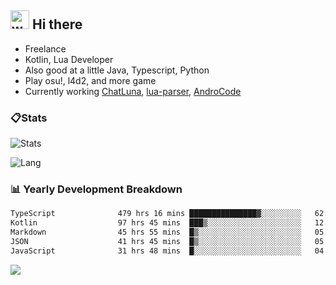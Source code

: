 ## <img alt="wave" src="https://raw.githubusercontent.com/MartinHeinz/MartinHeinz/master/wave.gif" width="30px"> Hi there

- Freelance
- Kotlin, Lua Developer
- Also good at a little Java, Typescript, Python
- Play osu!, l4d2, and more game
- Currently working [ChatLuna](https://github.com/ChatLunaLab), [lua-parser](https://github.com/dingyi222666/lua-parser), [AndroCode](https://github.com/dingyi222666/AndroCode)

### 📋Stats

![Stats](https://github-readme-stats.vercel.app/api?username=dingyi222666&show_icons=true&icon_color=47A69E&title_color=47A69E&count_private=true)    

![Lang](https://github-readme-stats.vercel.app/api/top-langs/?username=dingyi222666&layout=compact&title_color=47A69E&hide=html,css,c,c%2B%2B)   


### 📊 Yearly Development Breakdown

<!--START_SECTION:waka-->

```txt
TypeScript              479 hrs 16 mins ███████████████▓░░░░░░░░░   62.14 %
Kotlin                  97 hrs 45 mins  ███▒░░░░░░░░░░░░░░░░░░░░░   12.67 %
Markdown                45 hrs 55 mins  █▒░░░░░░░░░░░░░░░░░░░░░░░   05.95 %
JSON                    41 hrs 45 mins  █▒░░░░░░░░░░░░░░░░░░░░░░░   05.42 %
JavaScript              31 hrs 48 mins  █░░░░░░░░░░░░░░░░░░░░░░░░   04.12 %
```

<!--END_SECTION:waka-->

![](https://komarev.com/ghpvc/?username=dingyi222666)
